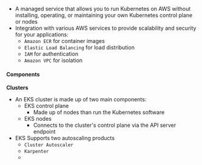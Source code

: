 * A managed service that allows you to run Kubernetes on AWS without installing, operating, or maintaining your own Kubernetes control plane or nodes
* Integration with various AWS services to provide scalability and security for your applications:
	* `Amazon ECR` for container images
	* `Elastic Load Balancing` for load distribution
	* `IAM` for authentication
	* `Amazon VPC` for isolation

#### Components
**Clusters**
* An EKS cluster is made up of two main components:
	* EKS control plane
		* Made up of nodes than run the Kubernetes software
	* EKS nodes
		* Connects to the cluster's control plane via the API server endpoint
* EKS Supports two autoscaling products
	* `Cluster Autoscaler`
	* `Karpenter`
	* 